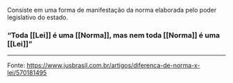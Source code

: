 Consiste em uma forma de manifestação da norma elaborada pelo poder legislativo do estado.

### **“Toda [[Lei]] é uma [[Norma]], mas nem toda [[Norma]] é uma [[Lei]]”**

___

Fonte: https://www.jusbrasil.com.br/artigos/diferenca-de-norma-x-lei/570181495